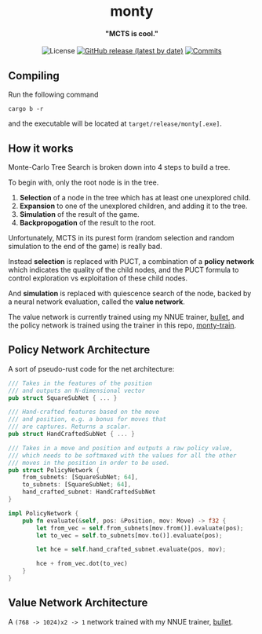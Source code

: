 <div align="center">

# monty
#### "MCTS is cool."

![License](https://img.shields.io/github/license/jw1912/monty?style=for-the-badge)
[![GitHub release (latest by date)](https://img.shields.io/github/v/release/jw1912/monty?style=for-the-badge)](https://github.com/jw1912/akimbo/releases/latest)
[![Commits](https://img.shields.io/github/commits-since/jw1912/monty/latest?style=for-the-badge)](https://github.com/jw1912/akimbo/commits/main)

</div>

## Compiling
Run the following command
```
cargo b -r
```
and the executable will be located at `target/release/monty[.exe]`.

## How it works

Monte-Carlo Tree Search is broken down into 4 steps to build a tree.

To begin with, only the root node is in the tree.

1. **Selection** of a node in the tree which has at least one unexplored child.
2. **Expansion** to one of the unexplored children, and adding it to the tree.
3. **Simulation** of the result of the game.
4. **Backpropogation** of the result to the root.

Unfortunately, MCTS in its purest form (random selection and random simulation to the end of the game)
is really bad.

Instead **selection** is replaced with PUCT, a combination of a **policy network** which indicates the quality of the child nodes,
and the PUCT formula to control exploration vs exploitation of these child nodes.

And **simulation** is replaced with quiescence search of the node, backed by a neural network evaluation, called the **value network**.

The value network is currently trained using my NNUE trainer, [bullet](https://github.com/jw1912/bullet), and the policy network is trained using the
trainer in this repo, [monty-train](/monty-train).

## Policy Network Architecture
A sort of pseudo-rust code for the net architecture:
```rust
/// Takes in the features of the position
/// and outputs an N-dimensional vector
pub struct SquareSubNet { ... }

/// Hand-crafted features based on the move
/// and position, e.g. a bonus for moves that
/// are captures. Returns a scalar.
pub struct HandCraftedSubNet { ... }

/// Takes in a move and position and outputs a raw policy value,
/// which needs to be softmaxed with the values for all the other
/// moves in the position in order to be used.
pub struct PolicyNetwork {
    from_subnets: [SquareSubNet; 64],
    to_subnets: [SquareSubNet; 64],
    hand_crafted_subnet: HandCraftedSubNet
}

impl PolicyNetwork {
    pub fn evaluate(&self, pos: &Position, mov: Move) -> f32 {
        let from_vec = self.from_subnets[mov.from()].evaluate(pos);
        let to_vec = self.to_subnets[mov.to()].evaluate(pos);

        let hce = self.hand_crafted_subnet.evaluate(pos, mov);

        hce + from_vec.dot(to_vec)
    }
}
```

## Value Network Architecture
A `(768 -> 1024)x2 -> 1` network trained with my NNUE trainer, [bullet](https://github.com/jw1912/bullet).
